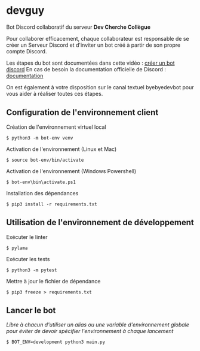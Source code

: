 # devguy

Bot Discord collaboratif du serveur **Dev Cherche Collègue**

Pour collaborer efficacement, chaque collaborateur est responsable de se créer un Serveur Discord et d'inviter un bot créé à partir de son propre compte Discord.

Les étapes du bot sont documentées dans cette vidéo : [créer un bot discord](https://www.youtube.com/watch?v=AeCytN_eQII)
En cas de besoin la documentation officielle de Discord : [documentation](https://discord.com/developers/docs/intro)

On est également à votre disposition sur le canal textuel byebyedevbot pour vous aider à réaliser toutes ces étapes.

## Configuration de l'environnement client

Création de l'environnement virtuel local

```
$ python3 -m bot-env venv
```

Activation de l'environnement (Linux et Mac)

```
$ source bot-env/bin/activate
```

Activation de l'environnement (Windows Powershell)

```
$ bot-env\bin\activate.ps1
```

Installation des dépendances

```
$ pip3 install -r requirements.txt
```

## Utilisation de l'environnement de développement

Exécuter le linter

```
$ pylama
```

Exécuter les tests

```
$ python3 -m pytest
```

Mettre à jour le fichier de dépendance

```
$ pip3 freeze > requirements.txt
```

## Lancer le bot

_Libre à chacun d'utiliser un alias ou une variable d'environnement globale pour éviter de devoir spécifier l'environnement à chaque lancement_

```
$ BOT_ENV=development python3 main.py
```
